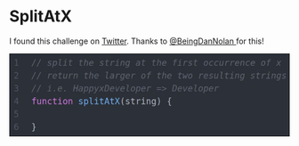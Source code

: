 # SplitAtX

I found this challenge on [Twitter](https://twitter.com/BeingDanNolan/status/1179837518193266693). Thanks to [@BeingDanNolan
](https://twitter.com/BeingDanNolan) for this!

![](2019-10-06-12-38-42.png)
